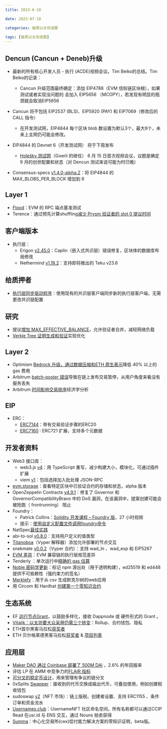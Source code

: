 ```yaml
---
title: 2023-6-10

date: 2023-07-10	

categories: 每周以太坊进展	

tags: [每周以太坊进展]
---	
```


## Dencun (Cancun + Deneb)升级

- 最新的所有核心开发人员 - 执行 (ACDE)视频会议。Tim Beiko的总结。Tim Beiko的记录：

  - Cancun 升级范围最终确定：添加 EIP4788（EVM 信标链区块根），如果测试或者实现没问题的 会加入 EIP5656 （MCOPY），若发现有明显的瓶颈就会取消EIP5656
- Cancun 将不包括 EIP2537 (BLS)、EIP5920 (PAY) 和 EIP7069（修改后的 CALL 指令）
  - 在开发测试网，EIP4844 每个区块 blob 数设置为默认3个，最大6个，未来上主网仍可能会修改。
- EIP4844 的 Devnet 6（开发测试网） 将于下周发布
  - [Holešky 测试网](https://github.com/ethereum/pm/issues/803)（Goerli 的继任） 6 月 15 日首次视频会议，议题是确定 9 月的创世配置和状态（对 Dencun 测试来说可能为时已晚）

- Consensus-specs [v1.4.0-alpha.2](https://github.com/ethereum/consensus-specs/releases/tag/v1.4.0-alpha.2)：将 EIP4844 的 MAX_BLOBS_PER_BLOCK 增加到 6

## Layer 1

- [Flood](https://github.com/paradigmxyz/flood/#readme)：EVM 的 RPC 端点基准测试
- Terence：通过预先计算shuffling[减少 Prysm 验证者的 slot 0 提议时间](https://hackmd.io/lWq6jEVhThy72CnAkpTvig)

## 客户端版本

- 执行层：
  - Erigon [v2.45.0](https://github.com/ledgerwatch/erigon/releases/tag/v2.45.0)：Caplin（嵌入式共识层）错误修复，区块体的数据库布局修改
  - Nethermind [v1.19.2](https://github.com/NethermindEth/nethermind/releases/tag/1.19.2)：支持即将推出的 Teku v23.6

## 给质押者

- [执行层同步驱动程序](https://github.com/tbenr/el-sync-driver#readme)：使用现有的共识层客户端同步新的执行层客户端，无需更改共识层配置

## 研究

- 提议[增加 MAX_EFFECTIVE_BALANCE](https://ethresear.ch/t/increase-the-max-effective-balance-a-modest-proposal/15801)，允许验证者合并，减轻网络负载
- [Verkle Tree 证明生成和验证](https://hackmd.io/@jsign/vkt-proofs-implementation-notes)实现优化

## Layer 2

- Optimism [Bedrock 升级，通过数据压缩和](https://twitter.com/optimismFND/status/1666850591669202965)[ETH 原生表示](https://twitter.com/maurelian_/status/1667205092959830016)降低 40% 以上的 gas 费用
- Arbitrum [batch-poster 错误](https://twitter.com/ArbitrumDevs/status/1666549893001887744)导致在链上发布交易暂停，从用户角度来看没有服务丢失
- Arbitrum [时间影响交易排序](https://arxiv.org/abs/2306.02179)经济学分析

## EIP

- ERC：
  - [ERC7144](https://github.com/ethereum/EIPs/pull/7144/files)：带有交易验证步骤的ERC20
  - [ERC7160](https://github.com/ethereum/EIPs/pull/7160/files) : ERC721 扩展，支持多个元数据

## 开发者资料

- Web3 接口库：
  - web3.js [v4](https://blog.chainsafe.io/announcing-the-full-release-of-web3-js-v4-e9e26275a3dc)：用 TypeScript 重写，减少构建大小，模块化，可通过插件扩展
  - viem [v1](https://twitter.com/wagmi_sh/status/1666189876910501888)：包括选择加入批处理 JSON-RPC 
- [evm.storage](https://evm.storage/)：查看特定区块中已验证合约的存储和状态，alpha 版本
- OpenZeppelin Contracts [v4.9.1](https://github.com/OpenZeppelin/openzeppelin-contracts/releases/tag/v4.9.1)：修复了 Governor 和 GovernorCompatibilityBravo 中的 DoS 漏洞，在该漏洞中，提案创建可能会被抢跑（ frontrunning） 阻止
- Foundry：
  - Patrick Collins：[Solidity 开发课程 – Foundry 版](https://github.com/Cyfrin/foundry-full-course-f23#readme)，27 小时视频
  - 提示：[使用自定义配置文件调用foundry命令](https://twitter.com/drakeevansv1/status/1666468515795140611)
- NatSpec[最佳实践](https://twitter.com/spearbitdao/status/1665800702122250241)
- abi-to-sol [v0.8.0](https://github.com/gnidan/abi-to-sol/releases/tag/v0.8.0)：支持用户定义的值类型
- [Titanoboa](https://twitter.com/big_tech_sux/status/1664856295474712579)（Vyper 解释器）添加允许部署的节点交互
- snekmate [v0.0.2](https://github.com/pcaversaccio/snekmate/releases/tag/v0.0.2)（Vyper 合约）：支持 wad_ln 、wad_exp 和 EIP5267
- [EVM 差异](https://github.com/mds1/evm-diff#readme)：EVM 兼容链的执行层规范差异
- Tenderly ：单次运行中[精确的 gas 估算](https://blog.tenderly.co/how-tenderly-enables-most-accurate-ethereum-gas-estimation/)
- [Noble 密码学更新](https://twitter.com/paulmillr/status/1664984693790457858)：标记 npm 源出处（用于透明构建），ed25519 和 ed448 提供不可抵赖性（强约束力的签名）
- [Merklefy](https://github.com/martriay/merklefy#readme)：用于从 csv 生成默克尔树的web应用
- 用 Circom 和 Hardhat [创建第一个零知识合约](https://betterprogramming.pub/how-to-create-a-zk-smart-contract-cd948a673749)

## 生态系统

- EF [运行节点Grant](https://esp.ethereum.foundation/run-a-node-grants)，以鼓励多样化，接收 Dappnode 或 硬件形式的 Grant 。
- [Vitalik：以太坊要大众采用仍需三个转变](https://learnblockchain.cn/article/5966)：Rollup、合约钱包、隐私
- ETH首尔黑客马拉松[获奖者](https://ethseoul2023.devfolio.co/projects?show_winners=true)
- ETH 贝尔格莱德黑客马拉松[获奖者](https://twitter.com/ethbelgrade/status/1667099119351914497) & [项目列表](https://taikai.network/ethbelgrade/hackathons/hackathon-2023/projects)

## 应用层

- [Maker DAO 通过 Coinbase 部署了 500M DAI](https://twitter.com/MakerDAO/status/1665770361265459202) ，2.6% 的年回报率
- 评估 LP 在 AMM 中竞争力的[FLAIR 指标](https://blog.uniswap.org/metric-evaluate-lp-competitiveness-amm)
- [可分叉的稳定币设计](https://ethresear.ch/t/forkable-stablecoin/15820)，用来管理有争议的链分叉
- 0xSplits [Swapper](https://0xsplits.mirror.xyz/eZ1uAL3bIOd75LGcBXQEzOYE51wTHtCjNGsAD70rocg)：接收到的代币交换成输出代币，可叠加使用，例如创建税收钱包
- sudoswap [v2](https://blog.sudoswap.xyz/introducing-sudoswap-v2.html)（NFT 市场）：链上版税、创建者设置、支持 ERC1155 、条件订单和资金流水
- [Usernames.club](https://launch.mirror.xyz/oyJ1CLHinWc-NqJ5QYpNGgzsbQO5M-813apMWQcZhO0)：UsernameNFT 社区命名空间，所有名称都可以通过CCIP Read 在usr.id 与 ENS 交互，通过 Nouns 拍卖获得
- [Summa](https://github.com/summa-dev)：中心化交易所(cex)偿付能力解决方案的零知识证明，beta版。